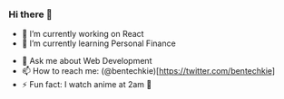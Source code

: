 ### Hi there 👋

<!--
**Benny1143/Benny1143** is a ✨ _special_ ✨ repository because its `README.md` (this file) appears on your GitHub profile.

Here are some ideas to get you started:
-->

- 🔭 I’m currently working on React
- 🌱 I’m currently learning Personal Finance
<!-- - 👯 I’m looking to collaborate on Finance for all
- 🤔 I’m looking for help with none at the moment -->
- 💬 Ask me about Web Development
- 📫 How to reach me: (@bentechkie)[https://twitter.com/bentechkie]
- ⚡ Fun fact: I watch anime at 2am 🤣
